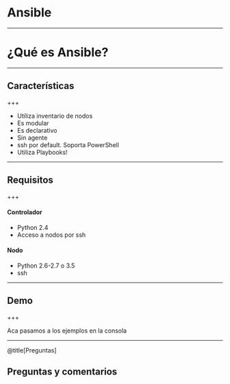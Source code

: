 # Ansible

---

# ¿Qué es Ansible?

---

## Características

+++

- Utiliza inventario de nodos
- Es modular
- Es declarativo
- Sin agente
- ssh por default. Soporta PowerShell
- Utiliza Playbooks!

---

## Requisitos

+++

#### Controlador
- Python 2.4
- Acceso a nodos por ssh

#### Nodo
- Python 2.6-2.7 o 3.5
- ssh

---

## Demo

+++

Aca pasamos a los ejemplos en la consola

---

@title[Preguntas]

## Preguntas y comentarios